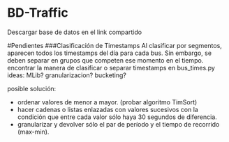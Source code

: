 # BD-Traffic
Descargar base de datos en el link compartido

#Pendientes
###Clasificación de Timestamps
Al clasificar por segmentos, aparecen todos los timestamps del día para cada bus. Sin embargo, se deben separar en grupos que competen ese momento en el tiempo.
encontrar la manera de clasificar o separar timestamps en bus_times.py
ideas: MLib? granularizacion? bucketing?

posible solución: 
  * ordenar valores de menor a mayor. (probar algoritmo TimSort)
  * hacer cadenas o listas enlazadas con valores sucesivos con la condición que entre cada valor sólo haya 30 segundos de diferencia.
  * granularizar y devolver sólo el par de período y el tiempo de recorrido (max-min).
